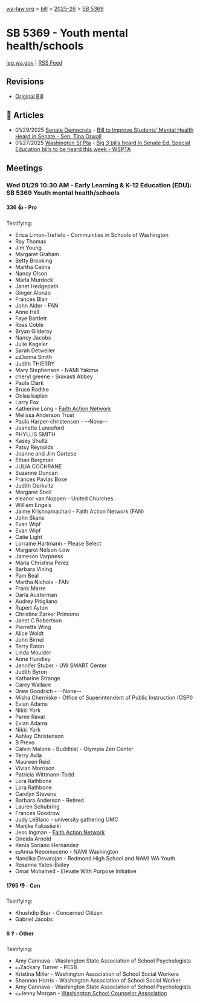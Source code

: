 [wa-law.org](/) > [bill](/bill/) > [2025-26](/bill/2025-26/) > [SB 5369](/bill/2025-26/sb/5369/)

# SB 5369 - Youth mental health/schools
[leg.wa.gov](https://app.leg.wa.gov/billsummary?BillNumber=5369&Year=2025&Initiative=false) | [RSS Feed](./rss.xml)

## Revisions
* [Original Bill](1/)

## 📰 Articles
* 01/29/2025 [Senate Democrats](/org/senate_democrats/) - [Bill to Improve Students’ Mental Health Heard in Senate - Sen. Tina Orwall](https://senatedemocrats.wa.gov/orwall/2025/01/29/bill-to-improve-students-mental-health-heard-in-senate/#:~:text=Senate%20Bill%205369)
* 01/27/2025 [Washington St Pta](/org/washington_st_pta/) - [Big 3 bills heard in Senate Ed, Special Education bills to be heard this week - WSPTA](https://www.wastatepta.org/2025session-week3/#:~:text=SB%205369)

## Meetings
### Wed 01/29 10:30 AM - Early Learning & K-12 Education (EDU): SB 5369 Youth mental health/schools
#### 336 👍 - Pro
Testifying:
* Erica Limon-Trefielo - Communities in Schools of Washington
* Ray Thomas
* Jim Young
* Margaret Graham
* Betty Brooking
* Martha Cetina
* Nancy Olson
* Marla Murdock
* Janet Hedgepath
* Ginger Alonzo
* Frances Blair
* John Alder - FAN
* Anne Hall
* Faye Bartlett
* Ross Coble
* Bryan Gilderoy
* Nancy Jacobs
* Julie Kageler
* Sarah Detweiler
* 💵Donna Smith
* Judith THIERRY
* Mary Stephenson - NAMI Yakima
* cheryl greene - Sravasti Abbey
* Paula Clark
* Bruce Radtke
* Oolaa kaplan
* Larry Fox
* Katherine Long - [Faith Action Network](/org/faith_action_network/)
* Melissa Anderson Trust
* Paula Harper-christensen - --None--
* Jeanette Lunceford
* PHYLLIS SMITH
* Kasey Shultz
* Patsy Reynolds
* Joanne and Jim Cortese
* Ethan Bergman
* JULIA COCHRANE
* Suzanne Duncan
* Frances Pavlas Bose
* Judith Oerkvitz
* Margaret Snell
* eleanor van Noppen - United Churches
* William Engels
* Jaime Krishnamachari - Faith Action Network (FAN)
* John Skans
* Evan Wipf
* Evan Wipf
* Catie Light
* Lorraine Hartmann - Please Select
* Margaret Nelson-Low
* Jameson Varpness
* Maria Christina Perez
* Barbara Vining
* Pam Beal
* Martha Nichols - FAN
* Frank Marre
* Darla Austerman
* Audrey Pitigliano
* Rupert Ayton
* Christine Zarker Primomo
* Janet C Robertson
* Pierrette Wing
* Alice Woldt
* John Birnel
* Terry Eaton
* Linda Moulder
* Anne Hundley
* Jennifer Stuber - UW SMART Center
* Judith Byron
* Katharine Strange
* Carey Wallace
* Drew Goodrich - --None--
* Misha Cherniske - Office of Superintendent of Public Instruction (OSPI)
* Evian Adams
* Nikki York
* Paree Raval
* Evian Adams
* Nikki York
* Ashley Christenson
* B Prevo
* Calvin Malone - Buddhist - Olympia Zen Center
* Terry Avila
* Maureen Reid
* Vivian Morrison
* Patricia Wittmann-Todd
* Lora Rathbone
* Lora Rathbone
* Carolyn Stevens
* Barbara Anderson - Retired
* Lauren Schubring
* Frances Goodrow
* Judy LeBlanc - university gathering UMC
* Marijke Fakasiieiki
* Jess Ingman - [Faith Action Network](/org/faith_action_network/)
* Oneida Arnold
* Kenia Soriano Hernandez
* 💵Anna Nepomuceno - NAMI Washington
* Nandika Devarajan - Redmond High School and NAMI WA Youth
* Rosanna Yates-Bailey
* Omar Mohamed - Elevate With Purpose Initiative

#### 1795 👎 - Con
Testifying:
* Khushdip Brar - Concerned Citizen
* Gabriel Jacobs

#### 8 ❓ - Other
Testifying:
* Amy Cannava - Washington State Association of School Psychologists
* 💵Zackary Turner - PESB
* Kristina Miller - Washington Association of School Social Workers
* Shannon Harris - Washington Association of School Social Worker
* Amy Cannava - Washington State Association of School Psychologists
* 💵Jenny Morgan - [Washington School Counselor Association](/org/washington_school_counselor_association/)
